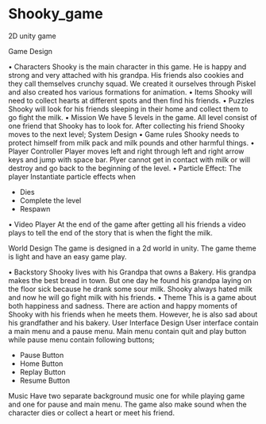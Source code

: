 # Shooky_game
2D unity game

Game Design

•	Characters
Shooky is the main character in this game. He is happy and strong and very attached with his grandpa. His friends also cookies and they call themselves crunchy squad. 
We created it ourselves through Piskel and also created hos various formations for animation.
•	Items
Shooky will need to collect hearts at different spots and then find his friends.
•	Puzzles
Shooky will look for his friends sleeping in their home and collect them to go fight the milk.
•	Mission
We have 5 levels in the game.  All level consist of one friend that Shooky has to look for. After collecting his friend Shooky moves to the next level;
System Design
•	Game rules
Shooky needs to protect himself from milk pack and milk pounds and other harmful things.
•	Player Controller
Player moves left and right through left and right arrow keys and jump with space bar. Plyer cannot get in contact with milk or will destroy and go back to the beginning of the level.
•	Particle Effect:
The player Instantiate particle effects when
*	Dies
*	Complete the level
*	Respawn 

•	Video Player
At the end of the game after getting all his friends a video plays to tell the end of the story that is when the fight the milk.


World Design
	The game is designed in a 2d world in unity. The game theme is light and have an easy game play. 
 
•	Backstory
Shooky lives with his Grandpa that owns a Bakery. His grandpa makes the best bread in town. But one day he found his grandpa laying on the floor sick because he drank some sour milk. Shooky always hated milk and now he will go fight milk with his friends.
•	Theme
This is a game about both happiness and sadness. There are action and happy moments of Shooky with his friends when he meets them. However, he is also sad about his grandfather and his bakery. 
User Interface Design
User interface contain a main menu and a pause menu. Main menu contain quit and play button while pause menu contain following buttons;
*	Pause Button
*	Home Button
*	Replay Button
*	Resume Button

Music
Have two separate background music one for while playing game and one for pause and main menu. The game also make sound when the character dies or collect a heart or meet his friend. 
